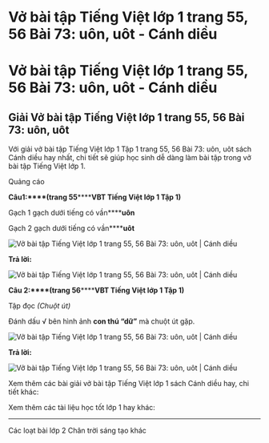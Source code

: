# Vở bài tập Tiếng Việt lớp 1 trang 55, 56 Bài 73: uôn, uôt - Cánh diều

# Vở bài tập Tiếng Việt lớp 1 trang 55, 56 Bài 73: uôn, uôt - Cánh diều

## Giải Vở bài tập Tiếng Việt lớp 1 trang 55, 56 Bài 73: uôn, uôt

Với giải vở bài tập Tiếng Việt lớp 1 Tập 1 trang 55, 56 Bài 73: uôn, uôt sách Cánh diều hay nhất, chi tiết sẽ giúp học sinh dễ dàng làm bài tập trong vở bài tập Tiếng Việt lớp 1.

Quảng cáo

**Câu****1****:****(trang 55********VBT Tiếng Việt lớp 1 Tập 1)**

Gạch 1 gạch dưới tiếng có vần******uôn**

Gạch 2 gạch dưới tiếng có vần******uôt**

![Vở bài tập Tiếng Việt lớp 1 trang 55, 56 Bài 73: uôn, uôt | Cánh diều](https://www.vietjack.com/vbt-tieng-viet-1-cd/images/bai-73-uon-uot-1.png)

**Trả lời:**

![Vở bài tập Tiếng Việt lớp 1 trang 55, 56 Bài 73: uôn, uôt | Cánh diều](https://www.vietjack.com/vbt-tieng-viet-1-cd/images/bai-73-uon-uot-2.png)

**Câu 2:****(trang 56********VBT Tiếng Việt lớp 1 Tập 1)**

Tập đọc _(Chuột út)_

Đánh dấu √ bên hình ảnh **con thú “dữ”** mà chuột út gặp.

![Vở bài tập Tiếng Việt lớp 1 trang 55, 56 Bài 73: uôn, uôt | Cánh diều](https://www.vietjack.com/vbt-tieng-viet-1-cd/images/bai-73-uon-uot-3.png)

**Trả lời:**

![Vở bài tập Tiếng Việt lớp 1 trang 55, 56 Bài 73: uôn, uôt | Cánh diều](https://www.vietjack.com/vbt-tieng-viet-1-cd/images/bai-73-uon-uot-4.png)

Xem thêm các bài giải vở bài tập Tiếng Việt lớp 1 sách Cánh diều hay, chi tiết khác:

Xem thêm các tài liệu học tốt lớp 1 hay khác:

* * *

Các loạt bài lớp 2 Chân trời sáng tạo khác
